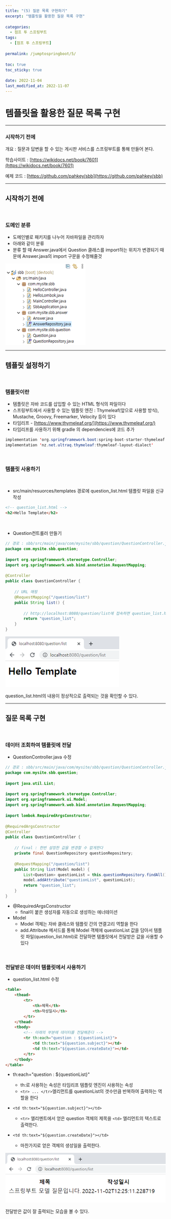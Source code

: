 ```yaml
---
title: "(5) 질문 목록 구현하기"
excerpt: "템플릿을 활용한 질문 목록 구현"

categories:
  - 점프 투 스프링부트
tags:
  - [점프 투 스프링부트]

permalink: /jumptospringboot/5/

toc: true
toc_sticky: true

date: 2022-11-04
last_modified_at: 2022-11-07
---
```


# 템플릿을 활용한 질문 목록 구현

---

### 시작하기 전에

개요 : 질문과 답변을 할 수 있는 게시판 서비스를 스프링부트를 통해 만들어 본다.

학습사이트 : [https://wikidocs.net/book/7601](https://wikidocs.net/book/7601)

예제 코드 : [https://github.com/pahkey/sbb](https://github.com/pahkey/sbb)

---

## 시작하기 전에

<br/>

### 도메인 분류

- 도메인별로 패키지를 나누어 자바파일을 관리하자
- 아래와 같이 분류
- 분류 할 때 Answer.java에서 Question 클래스를 import하는 위치가 변경되기 때문에 Answer.java의 import 구문을 수정해줄것

![1](/assets/images/posts_img/jumptospringboot/5/dm.png)

---

## 템플릿 설정하기

<br/>

### 템플릿이란

- 템플릿은 자바 코드를 삽입할 수 있는 HTML 형식의 파일이다
- 스프링부트에서 사용할 수 있는 템플릿 엔진 : Thymeleaf(앞으로 사용할 방식), Mustache, Groovy, Freemarker, Velocity 등이 있다
- 타임리프 - [https://www.thymeleaf.org/](https://www.thymeleaf.org/)
- 타임리프를 사용하기 위해 gradle 의 dependencies에 코드 추가

```java
implementation 'org.springframework.boot:spring-boot-starter-thymeleaf'
implementation 'nz.net.ultraq.thymeleaf:thymeleaf-layout-dialect'
```

<br/>

### 템플릿 사용하기

<br/>

- src/main/resuorces/templates 경로에 question_list.html 템플릿 파일을 신규 작성

```html
<!-- question_list.html -->
<h2>Hello Template</h2>
```

<br/>

- Question컨트롤러 만들기

```java
// 경로 : sbb/src/main/java/com/mysite/sbb/question/QuestionController.java
package com.mysite.sbb.question;

import org.springframework.stereotype.Controller;
import org.springframework.web.bind.annotation.RequestMapping;

@Controller
public class QuestionController {
	
	// URL 매핑
	@RequestMapping("/question/list")
	public String list() {
		
		// http://localhost:8080/question/list에 접속하면 question_list.html 템플릿을 리턴해준다
		return "question_list";
	}
}
```

![2](/assets/images/posts_img/jumptospringboot/5/ht.png)

question_list.html의 내용이 정상적으로 출력되는 것을 확인할 수 있다.

---

## 질문 목록 구현

<br/>

### 데이터 조회하여 템플릿에 전달

- QuestionController.java 수정

```java
// 경로 : sbb/src/main/java/com/mysite/sbb/question/QuestionController.java
package com.mysite.sbb.question;

import java.util.List;

import org.springframework.stereotype.Controller;
import org.springframework.ui.Model;
import org.springframework.web.bind.annotation.RequestMapping;

import lombok.RequiredArgsConstructor;

@RequiredArgsConstructor
@Controller
public class QuestionController {

	// final : 한번 설정한 값을 변경할 수 없게한다
	private final QuestionRepository questionRepository;
	
	@RequestMapping("/question/list")
	public String list(Model model) {
		List<Question> questionList = this.questionRepository.findAll();
		model.addAttribute("questionList", questionList);
		return "question_list";
	}
}
```

- @RequiredArgsConstructor
    - final이 붙은 생성자를 자동으로 생성하는 에너테이션
- Model
    - Model 객체는 자바 클래스와 템플릿 간의 연결고리 역할을 한다
    - add.Attribute 메서드를 통해 Model 객체에 questionList 값을 담아서 템플릿 파일(question_list.html)로 전달하면 템플릿에서 전달받은 값을 사용할 수 있다

<br/>

### 전달받은 데이터 템플릿에서 사용하기

- question_list.html 수정

```html
<table>
    <thead>
        <tr>
            <th>제목</th>
            <th>작성일시</th>
        </tr>
    </thead>
    <tbody>
    	<!-- 아래의 부분에 데이터를 전달해준다 -->
        <tr th:each="question : ${questionList}">
            <td th:text="${question.subject}"></td>
            <td th:text="${question.createDate}"></td>
        </tr>
    </tbody>
</table>
```

- th:each="question : ${questionList}"
    - th:로 사용하는 속성은 타임리프 템플릿 엔진이 사용하는 속성
    - `<tr> ... </tr>`엘리먼트를 questionList의 갯수만큼 반복하여 출력하는 역할을 한다

- `<td th:text="${question.subject}"></td>`
    - `<tr>` 엘리멘트에서 얻은 question 객체의 제목을 `<td>` 엘리먼트의 텍스트로 출력한다.

- `<td th:text="${question.createDate}"></td>`
    - 마찬가지로 얻은 객체의 생성일을 출력한다.
    
![3](/assets/images/posts_img/jumptospringboot/5/ql.png)

전달받은 값이 잘 출력되는 모습을 볼 수 있다.

<br/><br/>